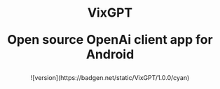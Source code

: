 <div>
<h1 align="center" style="width: 100%;">VixGPT<br/><span><p>Open source OpenAi client app for Android</p></span></h1>
</div>

<p align="center">
![version](https://badgen.net/static/VixGPT/1.0.0/cyan)
</p>